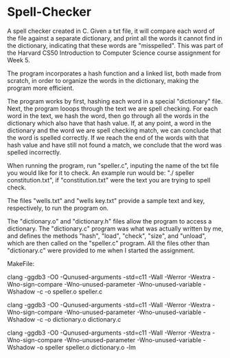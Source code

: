 # Spell-Checker
A spell checker created in C. Given a txt file, it will compare each word of the file against a separate dictionary, and print all the words it cannot find in the dictionary, indicating that these words are "misspelled". This was part of the Harvard CS50 Introduction to Computer Science course assignment for Week 5. 

The program incorporates a hash function and a linked list, both made from scratch, in order to organize the words in the dictionary, making the program more efficient. 

The program works by first, hashing each word in a special "dictionary" file. Next, the program looops through the text we are spell checking. For each word in the text, we hash the word, then go through all the words in the dictionary which also have that hash value. If, at any point, a word in the dictionary and the word we are spell checking match, we can conclude that the word is spelled correctly. If we reach the end of the words with that hash value and have still not found a match, we conclude that the word was spelled incorrectly.

When running the program, run "speller.c", inputing the name of the txt file you would like for it to check. An example run would be: "./ speller constitution.txt", if "constitution.txt" were the text you are trying to spell check.

The files "wells.txt" and "wells key.txt" provide a sample text and key, respectively, to run the program on.

The "dictionary.o" and "dictionary.h" files allow the program to access a dictionary. The "dictionary.c" program was what was actually written by me, and defines the methods "hash", "load", "check", "size", and "unload", which are then called on the "speller.c" program. All the files other than "dictionary.c" were provided to me when I started the assignment.

MakeFile:

clang -ggdb3 -O0 -Qunused-arguments -std=c11 -Wall -Werror -Wextra -Wno-sign-compare -Wno-unused-parameter -Wno-unused-variable -Wshadow -c -o speller.o speller.c

clang -ggdb3 -O0 -Qunused-arguments -std=c11 -Wall -Werror -Wextra -Wno-sign-compare -Wno-unused-parameter -Wno-unused-variable -Wshadow -c -o dictionary.o dictionary.c

clang -ggdb3 -O0 -Qunused-arguments -std=c11 -Wall -Werror -Wextra -Wno-sign-compare -Wno-unused-parameter -Wno-unused-variable -Wshadow -o speller speller.o dictionary.o -lm

